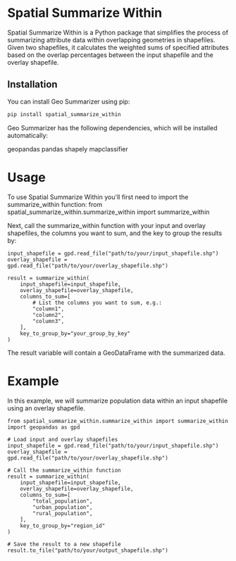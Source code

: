 # Spatial Summarize Within

Spatial Summarize Within is a Python package that simplifies the process of summarizing attribute data within overlapping geometries in shapefiles. Given two shapefiles, it calculates the weighted sums of specified attributes based on the overlap percentages between the input shapefile and the overlay shapefile.

## Installation

You can install Geo Summarizer using pip:

```bash
pip install spatial_summarize_within
```
Geo Summarizer has the following dependencies, which will be installed automatically:

geopandas
pandas
shapely
mapclassifier

# Usage
To use Spatial Summarize Within you'll first need to import the summarize_within function:
from spatial_summarize_within.summarize_within import summarize_within

Next, call the summarize_within function with your input and overlay shapefiles, the columns you want to sum, and the key to group the results by:
```
input_shapefile = gpd.read_file("path/to/your/input_shapefile.shp")
overlay_shapefile = gpd.read_file("path/to/your/overlay_shapefile.shp")

result = summarize_within(
    input_shapefile=input_shapefile,
    overlay_shapefile=overlay_shapefile,
    columns_to_sum=[
        # List the columns you want to sum, e.g.:
        "column1",
        "column2",
        "column3",
    ],
    key_to_group_by="your_group_by_key"
)
```
The result variable will contain a GeoDataFrame with the summarized data.

# Example
In this example, we will summarize population data within an input shapefile using an overlay shapefile.

```
from spatial_summarize_within.summarize_within import summarize_within
import geopandas as gpd

# Load input and overlay shapefiles
input_shapefile = gpd.read_file("path/to/your/input_shapefile.shp")
overlay_shapefile = gpd.read_file("path/to/your/overlay_shapefile.shp")

# Call the summarize_within function
result = summarize_within(
    input_shapefile=input_shapefile,
    overlay_shapefile=overlay_shapefile,
    columns_to_sum=[
        "total_population",
        "urban_population",
        "rural_population",
    ],
    key_to_group_by="region_id"
)

# Save the result to a new shapefile
result.to_file("path/to/your/output_shapefile.shp")
```
